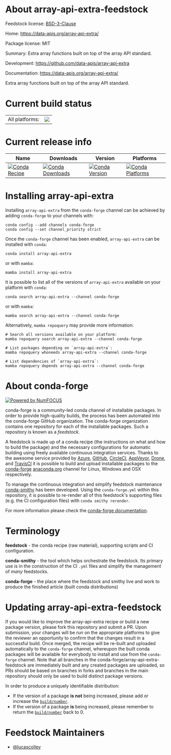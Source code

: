 About array-api-extra-feedstock
===============================

Feedstock license: [BSD-3-Clause](https://github.com/conda-forge/array-api-extra-feedstock/blob/main/LICENSE.txt)

Home: https://data-apis.org/array-api-extra/

Package license: MIT

Summary: Extra array functions built on top of the array API standard.

Development: https://github.com/data-apis/array-api-extra

Documentation: https://data-apis.org/array-api-extra/

Extra array functions built on top of the array API standard.

Current build status
====================


<table><tr><td>All platforms:</td>
    <td>
      <a href="https://dev.azure.com/conda-forge/feedstock-builds/_build/latest?definitionId=23468&branchName=main">
        <img src="https://dev.azure.com/conda-forge/feedstock-builds/_apis/build/status/array-api-extra-feedstock?branchName=main">
      </a>
    </td>
  </tr>
</table>

Current release info
====================

| Name | Downloads | Version | Platforms |
| --- | --- | --- | --- |
| [![Conda Recipe](https://img.shields.io/badge/recipe-array--api--extra-green.svg)](https://anaconda.org/conda-forge/array-api-extra) | [![Conda Downloads](https://img.shields.io/conda/dn/conda-forge/array-api-extra.svg)](https://anaconda.org/conda-forge/array-api-extra) | [![Conda Version](https://img.shields.io/conda/vn/conda-forge/array-api-extra.svg)](https://anaconda.org/conda-forge/array-api-extra) | [![Conda Platforms](https://img.shields.io/conda/pn/conda-forge/array-api-extra.svg)](https://anaconda.org/conda-forge/array-api-extra) |

Installing array-api-extra
==========================

Installing `array-api-extra` from the `conda-forge` channel can be achieved by adding `conda-forge` to your channels with:

```
conda config --add channels conda-forge
conda config --set channel_priority strict
```

Once the `conda-forge` channel has been enabled, `array-api-extra` can be installed with `conda`:

```
conda install array-api-extra
```

or with `mamba`:

```
mamba install array-api-extra
```

It is possible to list all of the versions of `array-api-extra` available on your platform with `conda`:

```
conda search array-api-extra --channel conda-forge
```

or with `mamba`:

```
mamba search array-api-extra --channel conda-forge
```

Alternatively, `mamba repoquery` may provide more information:

```
# Search all versions available on your platform:
mamba repoquery search array-api-extra --channel conda-forge

# List packages depending on `array-api-extra`:
mamba repoquery whoneeds array-api-extra --channel conda-forge

# List dependencies of `array-api-extra`:
mamba repoquery depends array-api-extra --channel conda-forge
```


About conda-forge
=================

[![Powered by
NumFOCUS](https://img.shields.io/badge/powered%20by-NumFOCUS-orange.svg?style=flat&colorA=E1523D&colorB=007D8A)](https://numfocus.org)

conda-forge is a community-led conda channel of installable packages.
In order to provide high-quality builds, the process has been automated into the
conda-forge GitHub organization. The conda-forge organization contains one repository
for each of the installable packages. Such a repository is known as a *feedstock*.

A feedstock is made up of a conda recipe (the instructions on what and how to build
the package) and the necessary configurations for automatic building using freely
available continuous integration services. Thanks to the awesome service provided by
[Azure](https://azure.microsoft.com/en-us/services/devops/), [GitHub](https://github.com/),
[CircleCI](https://circleci.com/), [AppVeyor](https://www.appveyor.com/),
[Drone](https://cloud.drone.io/welcome), and [TravisCI](https://travis-ci.com/)
it is possible to build and upload installable packages to the
[conda-forge](https://anaconda.org/conda-forge) [anaconda.org](https://anaconda.org/)
channel for Linux, Windows and OSX respectively.

To manage the continuous integration and simplify feedstock maintenance
[conda-smithy](https://github.com/conda-forge/conda-smithy) has been developed.
Using the ``conda-forge.yml`` within this repository, it is possible to re-render all of
this feedstock's supporting files (e.g. the CI configuration files) with ``conda smithy rerender``.

For more information please check the [conda-forge documentation](https://conda-forge.org/docs/).

Terminology
===========

**feedstock** - the conda recipe (raw material), supporting scripts and CI configuration.

**conda-smithy** - the tool which helps orchestrate the feedstock.
                   Its primary use is in the construction of the CI ``.yml`` files
                   and simplify the management of *many* feedstocks.

**conda-forge** - the place where the feedstock and smithy live and work to
                  produce the finished article (built conda distributions)


Updating array-api-extra-feedstock
==================================

If you would like to improve the array-api-extra recipe or build a new
package version, please fork this repository and submit a PR. Upon submission,
your changes will be run on the appropriate platforms to give the reviewer an
opportunity to confirm that the changes result in a successful build. Once
merged, the recipe will be re-built and uploaded automatically to the
`conda-forge` channel, whereupon the built conda packages will be available for
everybody to install and use from the `conda-forge` channel.
Note that all branches in the conda-forge/array-api-extra-feedstock are
immediately built and any created packages are uploaded, so PRs should be based
on branches in forks and branches in the main repository should only be used to
build distinct package versions.

In order to produce a uniquely identifiable distribution:
 * If the version of a package **is not** being increased, please add or increase
   the [``build/number``](https://docs.conda.io/projects/conda-build/en/latest/resources/define-metadata.html#build-number-and-string).
 * If the version of a package **is** being increased, please remember to return
   the [``build/number``](https://docs.conda.io/projects/conda-build/en/latest/resources/define-metadata.html#build-number-and-string)
   back to 0.

Feedstock Maintainers
=====================

* [@lucascolley](https://github.com/lucascolley/)


<!-- dummy commit to enable rerendering -->

